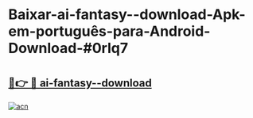 # Baixar-ai-fantasy--download-Apk-em-português​-para-Android-Download-#0rlq7

# <h2><a href="https://ainizakaria.my?title=ai-fantasy--download&ref=24M">🔗👉 🔴 ai-fantasy--download</a></h2>

[![acn](https://github.com/user-attachments/assets/0f9c940e-d8b0-45ae-aac7-cd30a18b3e1c)](https://ainizakaria.my?title=ai-fantasy--download&ref=24M)

